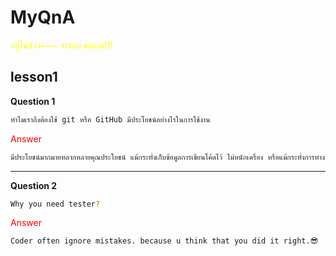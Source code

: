 # MyQnA

<span style="color:yellow" >อยู่ในช่วง~~~ จารกบ ขอถาม!!!</span>

## lesson1

**Question 1**

```bash
ทำไมเราถึงต้องใช้ git หรือ GitHub มีประโยชน์อย่างไรในการใช้งาน
```
<span style="color:red">Answer</span><br>

```bash
มีประโยชน์มากมายหลากหลายคุณประโยชน์ แม้กระทั่งเก็บข้อมูลการเขียนโค้ดไว้ ไม่หนักเครื่อง หรือแม้กระทั่งการทำงานกับเพื่อนได้ แชร์การทำงานกับเพื่อนได้ แบ่งๆ branch กันไปทำ อยากอัพเดทก็ทำได้ตลอด
```

---

**Question 2**

```bash
Why you need tester?
```
<span style="color:red">Answer</span><br>

```bash
Coder often ignore mistakes. because u think that you did it right.😎
```